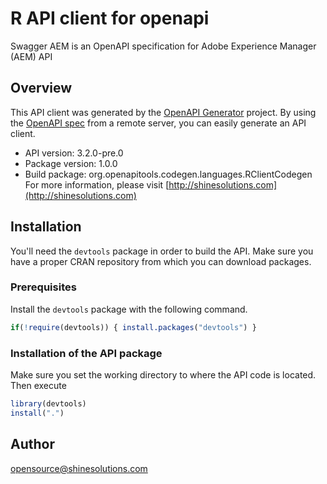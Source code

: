 # R API client for openapi

Swagger AEM is an OpenAPI specification for Adobe Experience Manager (AEM) API

## Overview
This API client was generated by the [OpenAPI Generator](https://openapi-generator.tech) project. By using the [OpenAPI spec](https://openapis.org) from a remote server, you can easily generate an API client.

- API version: 3.2.0-pre.0
- Package version: 1.0.0
- Build package: org.openapitools.codegen.languages.RClientCodegen
For more information, please visit [http://shinesolutions.com](http://shinesolutions.com)

## Installation
You'll need the `devtools` package in order to build the API.
Make sure you have a proper CRAN repository from which you can download packages.

### Prerequisites
Install the `devtools` package with the following command.
```R
if(!require(devtools)) { install.packages("devtools") }
```

### Installation of the API package
Make sure you set the working directory to where the API code is located.
Then execute
```R
library(devtools)
install(".")
```

## Author

opensource@shinesolutions.com

